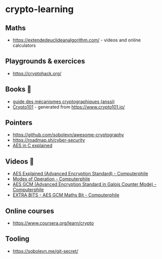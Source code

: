 # crypto-learning


## Maths

- https://extendedeuclideanalgorithm.com/ - videos and online calculators

## Playgrounds & exercices

- https://cryptohack.org/

## Books 📘

- [guide des mécanismes cryptographiques (anssi)](https://cyber.gouv.fr/sites/default/files/2021/03/anssi-guide-mecanismes_crypto-2.04.pdf)
- [Crypto101](https://raw.githubusercontent.com/crypto101/crypto101.github.io/master/Crypto101.pdf) - generated from https://www.crypto101.io/

## Pointers

- https://github.com/sobolevn/awesome-cryptography
- https://roadmap.sh/cyber-security
- [AES in C explained](https://github.com/pierreroth64/githublog-from-francisrstokes/blob/main/2022/6/15/rolling-your-own-crypto-aes.md)

## Videos 🎥

- [AES Explained (Advanced Encryption Standard) - Computerphile](https://www.youtube.com/watch?v=O4xNJsjtN6E&ab_channel=Computerphile)
- [Modes of Operation - Computerphile](https://www.youtube.com/watch?v=Rk0NIQfEXBA&ab_channel=Computerphile)
- [AES GCM (Advanced Encryption Standard in Galois Counter Mode) - Computerphile](https://www.youtube.com/watch?v=-fpVv_T4xwA&ab_channel=Computerphile)
- [EXTRA BITS - AES GCM Maths Bit - Computerphile](https://www.youtube.com/watch?v=7OZyHzYFSgI&ab_channel=Computerphile)

## Online courses

- https://www.coursera.org/learn/crypto

## Tooling

- https://sobolevn.me/git-secret/